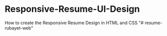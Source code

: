 # Responsive-Resume-UI-Design
How to create the Responsive Resume Design in HTML and CSS
"# resume-rubayet-web" 
